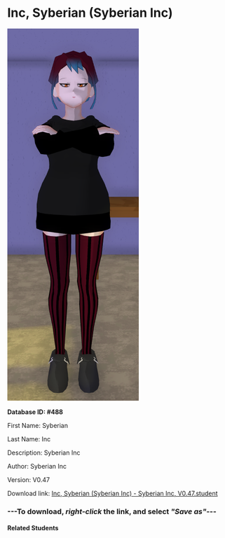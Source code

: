 # Inc, Syberian (Syberian Inc)

<img src="Files/Inc, Syberian (Syberian Inc).png" title="Inc, Syberian (Syberian Inc) - Syberian Inc, V0.47">

**Database ID: #488**

First Name: Syberian

Last Name: Inc

Description: Syberian Inc

Author: Syberian Inc

Version: V0.47

Download link: <a href="https://raw.githubusercontent.com/Arbiter1223/Daigaku-Gurashi-Custom-Students/master/Students/Files/Inc%2C%20Syberian%20(Syberian%20Inc)%20-%20Syberian%20Inc%2C%20V0.47.student">Inc, Syberian (Syberian Inc) - Syberian Inc, V0.47.student</a>

### ---**To download, _right-click_ the link, and select _"Save as"_**---

#### Related Students

